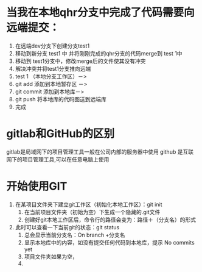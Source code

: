 # 当我在本地qhr分支中完成了代码需要向远端提交：
1.  在远端dev分支下创建分支test1 
2.  移动到新分支 test1 中 并将刚刚完成的qhr分支的代码merge到 test 1中
3. 移动到 test1分支中，修改merge后的文件使其没有冲突
4. 解决冲突并将test1分支推向远端
5. test 1 （本地分支工作区）－>
6. git add 添加到本地暂存区  －>
7. git commit 添加到本地库－>
8. git push 将本地库的代码图送到远端库
9. 完成

# gitlab和GitHub的区别
gitlab是局域网下的项目管理工具一般在公司内部的服务器中使用
github 是互联网下的项目管理工具,可以在任意电脑上使用
# 开始使用GIT
1. 在某项目文件夹下建立git工作区（初始化本地工作区）：git init
	1. 在当前项目文件夹（初始为空）下生成一个隐藏的.git文件
	3. 创建好git本地工作区后，命令行的路径会变为：路径＋（分支名）的形式
2. 此时可以查看一下当前git的状态：git status
	1. 总会显示当前分支名：On branch +分支名
	2. 显示本地库中的内容，如没有提交任何代码到本地库，提示 No 
commits yet 
	4. 项目文件夹如果为空，
	5.  
	 	

 
